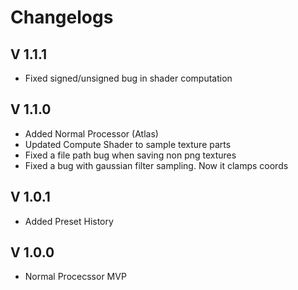 # Changelogs

## V 1.1.1
- Fixed signed/unsigned bug in shader computation

## V 1.1.0
- Added Normal Processor (Atlas)
- Updated Compute Shader to sample texture parts
- Fixed a file path bug when saving non png textures
- Fixed a bug with gaussian filter sampling. Now it clamps coords

## V 1.0.1
- Added Preset History

## V 1.0.0
- Normal Procecssor MVP